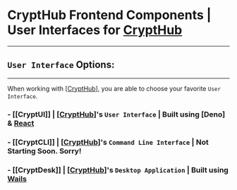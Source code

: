 # CryptHub Frontend Components | User Interfaces for [CryptHub](https://github.com/CryptCloudCC/CryptHub)
---

## `User Interface` Options:
---
When working with [[CryptHub]], you are able to choose your favorite `User Interface`.

### - [[CryptUI]] | [[CryptHub]]'s `User Interface` | Built using [Deno] & [React](https://react.dev)
### - [[CryptCLI]] | [[CryptHub]]'s `Command Line Interface` | Not Starting Soon. Sorry!
### - [[CryptDesk]] | [[CryptHub]]'s `Desktop Application` | Built using [Wails](https://wails.io)


[//begin]: # "Autogenerated link references for markdown compatibility"
[CryptHub]: <../../../../../docs/Projects/CryptHub Platform/CryptHub.md> "CryptHub | Offensive Cyber Platform"
[//end]: # "Autogenerated link references"
